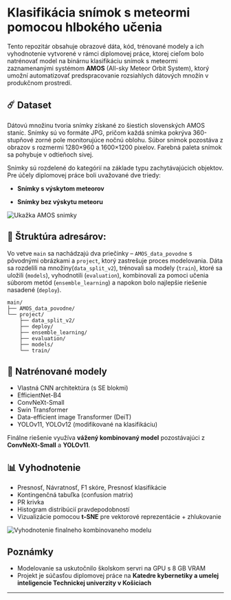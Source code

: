 # Klasifikácia snímok s meteormi pomocou hlbokého učenia  

Tento repozitár obsahuje obrazové dáta, kód, trénované modely a ich vyhodnotenie vytvorené v rámci diplomovej práce, ktorej cieľom bolo natrénovať model na binárnu klasifikáciu snímok s meteormi zaznamenanými systémom **AMOS** (All-sky Meteor Orbit System), ktorý umožní automatizovať predspracovanie rozsiahlych dátových množín v produkčnom prostredí.


## ☄️ Dataset  
Dátovú množinu tvoria snímky získané zo šiestich slovenských AMOS staníc. Snímky sú vo formáte JPG, pričom každá snímka pokrýva 360-stupňové zorné pole monitorujúce nočnú oblohu. Súbor snímok pozostáva z obrazov s rozmermi 1280×960 a 1600×1200 pixelov. Farebná paleta snímok sa pohybuje v odtieňoch sivej.

Snímky sú rozdelené do kategórií na základe typu zachytávajúcich objektov. Pre účely diplomovej práce boli uvažované dve triedy:

- **Snímky s výskytom meteorov**

- **Snímky bez výskytu meteoru**

![Ukažka AMOS snimky](.assets/obr_priklad_AMOS_snimky.png)

## 📁 Štruktúra adresárov:

Vo vetve `main` sa nachádzajú dva priečinky – `AMOS_data_povodne` s pôvodnými obrázkami a `project`, ktorý zastrešuje proces modelovania. Dáta sa rozdelili na množiny(`data_split_v2`), trénovali sa modely (`train`), ktoré sa uložili (`models`), vyhodnotili (`evaluation`), kombinovali za pomoci učenia súborom metód (`ensemble_learning`) a napokon bolo najlepšie riešenie nasadené (`deploy`).


```
main/
├── AMOS_data_povodne/       
└── project/                 
    ├── data_split_v2/       
    ├── deploy/              
    ├── ensemble_learning/   
    ├── evaluation/          
    ├── models/              
    └── train/               

```

## 🚀 Natrénované modely  
- Vlastná CNN architektúra (s SE blokmi)  
- EfficientNet-B4  
- ConvNeXt-Small  
- Swin Transformer 
- Data-efficient image Transformer (DeiT)  
- YOLOv11, YOLOv12 (modifikované na klasifikáciu)

Finálne riešenie využíva **vážený kombinovaný model** pozostávajúci z **ConvNeXt-Small** a **YOLOv11**.

## 📊 Vyhodnotenie  
- Presnosť, Návratnosť, F1 skóre, Presnosť klasifikácie  
- Kontingenčná tabuľka (confusion matrix)
- PR krivka
- Histogram distribúcií pravdepodobností  
- Vizualizácie pomocou **t-SNE** pre vektorové reprezentácie + zhlukovanie

![Vyhodnotenie finalneho kombinovaneho modelu](.assets/obr_vyhodnotenie_ensemble_model.png)

## Poznámky  
- Modelovanie sa uskutočnilo školskom servri na GPU s 8 GB VRAM  
- Projekt je súčasťou diplomovej práce na **Katedre kybernetiky a umelej inteligencie Technickej univerzity v Košiciach**

---
